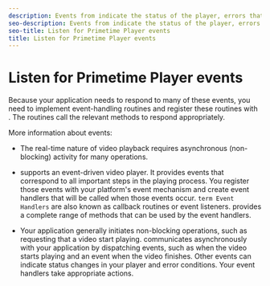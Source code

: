 ```yaml
---
description: Events from indicate the status of the player, errors that occur, the completion of actions that you have requested, such as a video starting to play, or actions that occur implicitly, such as an ad completing.
seo-description: Events from indicate the status of the player, errors that occur, the completion of actions that you have requested, such as a video starting to play, or actions that occur implicitly, such as an ad completing.
seo-title: Listen for Primetime Player events
title: Listen for Primetime Player events
---
```


# Listen for Primetime Player events

Because your application needs to respond to many of these events, you need to implement event-handling routines and register these routines with . The routines call the relevant  methods to respond appropriately.

More information about events:
* The real-time nature of video playback requires asynchronous (non-blocking) activity for many  operations.
* supports an event-driven video player.
  It provides events that correspond to all important steps in the playing process. You register those events with your platform's event mechanism and create event handlers that will be called when those events occur. `term Event Handlers` are also known as callback routines or event listeners.  provides a complete range of methods that can be used by the event handlers.
  
  
* Your application generally initiates non-blocking operations, such as requesting that a video start playing.
  communicates asynchronously with your application by dispatching events, such as when the video starts playing and an event when the video finishes. Other events can indicate status changes in your player and error conditions. Your event handlers take appropriate actions.
  
  

